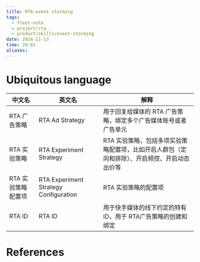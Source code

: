 ```yaml
---
title: RTA-event-storming
tags:
  - fleet-note
  - project/rta
  - product/skills/event-storming
date: 2024-11-13
time: 20:01
aliases:
---
```

# Ubiquitous language

| 中文名         | 英文名                                   | 解释                                               |
| ----------- | ------------------------------------- | ------------------------------------------------ |
| RTA 广告策略    | RTA Ad Strategy                       | 用于回复给媒体的 RTA 广告策略，绑定多个广告媒体账号或者广告单元               |
| RTA 实验策略    | RTA Experiment Strategy               | RTA 实验策略，包括多项实验策略配置项，比如开启人群包（定向和排除）、开启频控、开启动态出价等 |
| RTA 实验策略配置项 | RTA Experiment Strategy Configuration | RTA 实验策略的配置项                                     |
| RTA ID      | RTA ID                                | 用于快手媒体的线下约定的特有 ID，用于 RTA广告策略的创建和绑定               |



# References